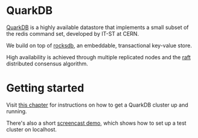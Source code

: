 # QuarkDB

[QuarkDB](https://gitlab.cern.ch/eos/quarkdb) is a highly available datastore that implements a small subset
of the redis command set, developed by IT-ST at CERN.

We build on top of [rocksdb](https://github.com/facebook/rocksdb), an embeddable, transactional
key-value store.

High availability is achieved through multiple replicated nodes and the
[raft](https://raft.github.io) distributed consensus algorithm.

# Getting started

Visit [this chapter](GETTING-STARTED.md) for instructions on how to get a
QuarkDB cluster up and running.


There's also a short [screencast demo](https://asciinema.org/a/NdX791Ah4JVkGQnUQkBVm3dDJ),
which shows how to set up a test cluster on localhost.
